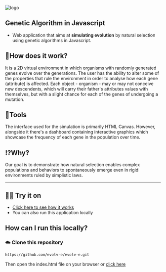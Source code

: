 ![logo](https://github.com/evolv-e/evolv-e/blob/main/Images/capaFundoClaro.png)

## Genetic Algorithm in Javascript

* Web application that aims at **simulating evolution** by natural selection using genetic algorithms in Javascript. 

## 📖How does it work?
It is a 2D virtual environment in which organisms with randomly generated genes evolve over the generations. The user has the ability to alter some of the properties that rule the environment in order to analyse how each gene (attribute) is affected. Each object - organism - may or may not conceive new descendents, which will carry their father's attributes values with themselves, but with a slight chance for each of the genes of undergoing a mutation.

## 🧰Tools
The interface used for the simulation is primarily HTML Canvas. However, alongside it there's a dashboard containing interactive graphics which showcase the frequency of each gene in the population over time.

## ⁉️Why?
Our goal is to demonstrate how natural selection enables complex populations and behaviors to spontaneously emerge even in rigid environments ruled by simplistic laws.

---
## 👩‍💻 Try it on
* [Click here to see how it works](https://evolv-e.github.io/evolv-e/)
* You can also run this application locally

## How can I run this locally?
### ☁️ Clone this repository
```bash
https://github.com/evolv-e/evolv-e.git
``` 
<!-- ### 💻Prerequisites
* Install [Node.js](https://nodejs.org/en/)

### ☁️Step 1: Clone this repository
```bash
https://github.com/evolv-e/evolv-e.git
```

### 🌿Step 2: Install Dependencies
On the command line:
```bash
npm install
```

### 🏃‍♀️Step 3: Run 
On the command line:
```bash
npm start
```
-->
Then open the index.html file on your browser or [click here](https://evolv-e.github.io/evolv-e/)



